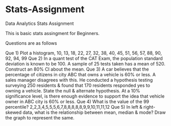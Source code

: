 # Stats-Assignment
Data Analytics Stats Assignment

This is basic stats assingment for Beginners.

Questions are as follows

Que 1) Plot a histogram,
10, 13, 18, 22, 27, 32, 38, 40, 45, 51, 56, 57, 88, 90, 92, 94, 99
Que 2) In a quant test of the CAT Exam, the population standard deviation is known to be 100. A sample of 25 tests taken has a mean of 520. Construct an 80% CI about the mean.
Que 3) A car believes that the percentage of citizens in city ABC that owns a vehicle is 60% or less. A sales manager disagrees with this. He conducted a hypothesis testing surveying 250 residents & found that 170 residents responded yes to owning a vehicle.
State the null & alternate hypothesis.
At a 10% significance level, is there enough evidence to support the idea that vehicle owner in ABC city is 60% or less.
Que 4) What is the value of the 99 percentile?
2,2,3,4,5,5,5,6,7,8,8,8,8,8,9,9,10,11,11,12
Que 5) In left & right-skewed data, what is the relationship between mean, median & mode?
Draw the graph to represent the same.

